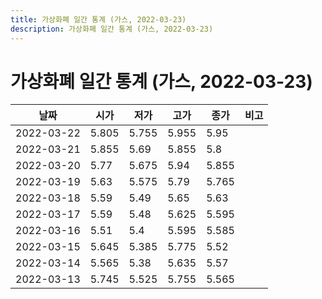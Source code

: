 ```yaml
---
title: 가상화폐 일간 통계 (가스, 2022-03-23)
description: 가상화폐 일간 통계 (가스, 2022-03-23)
---
```



가상화폐 일간 통계 (가스, 2022-03-23)
===

|날짜|시가|저가|고가|종가|비고|
|--|--|--|--|--|--|
|2022-03-22|5.805|5.755|5.955|5.95|    |
|2022-03-21|5.855|5.69|5.855|5.8|    |
|2022-03-20|5.77|5.675|5.94|5.855|    |
|2022-03-19|5.63|5.575|5.79|5.765|    |
|2022-03-18|5.59|5.49|5.65|5.63|    |
|2022-03-17|5.59|5.48|5.625|5.595|    |
|2022-03-16|5.51|5.4|5.595|5.585|    |
|2022-03-15|5.645|5.385|5.775|5.52|    |
|2022-03-14|5.565|5.38|5.635|5.57|    |
|2022-03-13|5.745|5.525|5.755|5.565|    |
